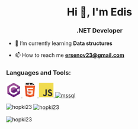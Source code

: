 <h1 align="center">Hi 👋, I'm Edis</h1>
<h3 align="center">.NET Developer</h3>

- 🌱 I’m currently learning **Data structures**

- 📫 How to reach me **ersenov23@gmail.com**

<h3 align="left">Languages and Tools:</h3>
<p align="left"> <a href="https://www.w3schools.com/cs/" target="_blank" rel="noreferrer"> <img src="https://raw.githubusercontent.com/devicons/devicon/master/icons/csharp/csharp-original.svg" alt="csharp" width="40" height="40"/> </a> <a href="https://www.w3.org/html/" target="_blank" rel="noreferrer"> <img src="https://raw.githubusercontent.com/devicons/devicon/master/icons/html5/html5-original-wordmark.svg" alt="html5" width="40" height="40"/> </a> <a href="https://developer.mozilla.org/en-US/docs/Web/JavaScript" target="_blank" rel="noreferrer"> <img src="https://raw.githubusercontent.com/devicons/devicon/master/icons/javascript/javascript-original.svg" alt="javascript" width="40" height="40"/> </a> <a href="https://www.microsoft.com/en-us/sql-server" target="_blank" rel="noreferrer"> <img src="https://www.svgrepo.com/show/303229/microsoft-sql-server-logo.svg" alt="mssql" width="40" height="40"/> </a> </p>

<p><img align="left" src="https://github-readme-stats.vercel.app/api/top-langs?username=hopki23&show_icons=true&locale=en&layout=compact" alt="hopki23" /></p>

<p>&nbsp;<img align="center" src="https://github-readme-stats.vercel.app/api?username=hopki23&show_icons=true&locale=en" alt="hopki23" /></p>

<p><img align="center" src="https://github-readme-streak-stats.herokuapp.com/?user=hopki23&" alt="hopki23" /></p>
